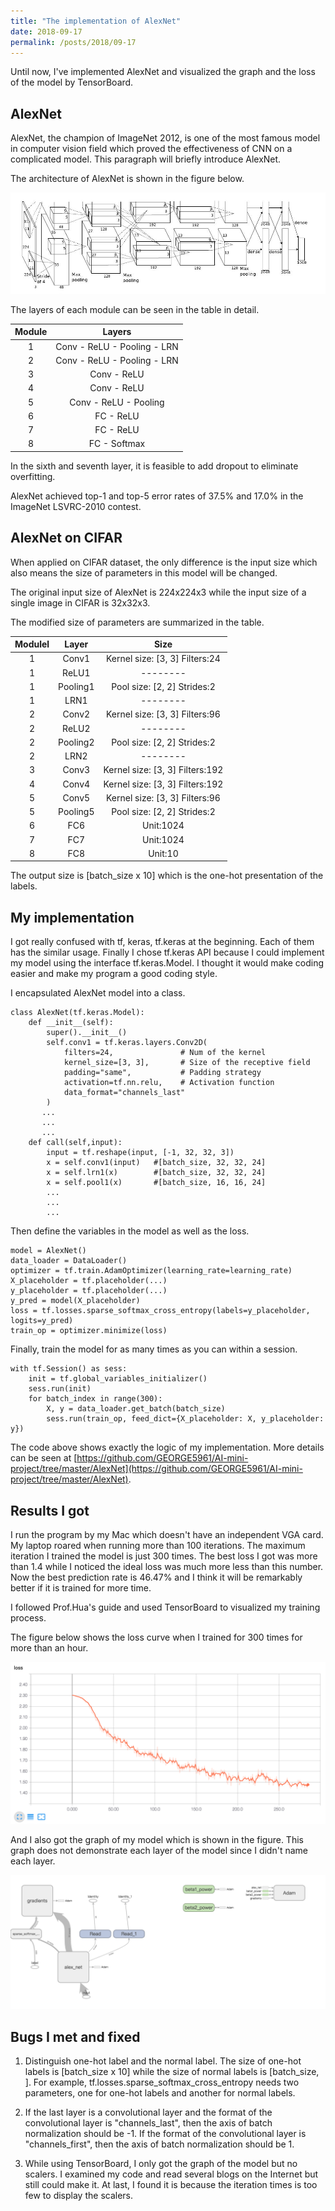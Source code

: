 ```yaml
---
title: "The implementation of AlexNet"
date: 2018-09-17
permalink: /posts/2018/09-17
---
```


Until now, I've implemented AlexNet and visualized the graph and the loss of the model by TensorBoard.

## AlexNet

AlexNet, the champion of ImageNet 2012, is one of the most famous model in computer vision field which proved the effectiveness of CNN on a complicated model. This paragraph will briefly introduce AlexNet.

The architecture of AlexNet is shown in the figure below.

![](https://github.com/GEORGE5961/markdown_photos/blob/master/archi.jpeg?raw=true)

The layers of each module can be seen in the table in detail.

Module | Layers 
:-----------: | :-----------: 
1         | Conv - ReLU - Pooling - LRN        
2         | Conv - ReLU - Pooling - LRN
3         | Conv - ReLU
4         | Conv - ReLU
5         | Conv - ReLU - Pooling
6         | FC - ReLU
7         | FC - ReLU
8         | FC - Softmax

In the sixth and seventh layer, it is feasible to add dropout to eliminate overfitting.

AlexNet achieved top-1 and top-5 error rates of 37.5\% and 17.0\% in the ImageNet LSVRC-2010 contest.    

## AlexNet on CIFAR    

When applied on CIFAR dataset, the only difference is the input size which also means the size of parameters in this model will be changed.

The original input size of AlexNet is 224x224x3 while the input size of a single image in CIFAR is 32x32x3.

The modified size of parameters are summarized in the table.

Modulel | Layer | Size
:-----------: | :-----------: | :-----------:
1         | Conv1        | Kernel size: [3, 3] Filters:24
1         | ReLU1        | --------
1         | Pooling1        | Pool size: [2, 2] Strides:2
1         | LRN1        | --------
2         | Conv2        | Kernel size: [3, 3] Filters:96
2         | ReLU2        | --------
2         | Pooling2        | Pool size: [2, 2] Strides:2
2         | LRN2        | --------
3         | Conv3        | Kernel size: [3, 3] Filters:192
4         | Conv4        | Kernel size: [3, 3] Filters:192
5         | Conv5        | Kernel size: [3, 3] Filters:96
5         | Pooling5        | Pool size: [2, 2] Strides:2
6         | FC6        | Unit:1024
7         | FC7        | Unit:1024
8         | FC8        | Unit:10

The output size is [batch_size x 10] which is the one-hot presentation of the labels.

## My implementation
I got really confused with tf, keras, tf.keras at the beginning. Each of them has the similar usage. Finally I chose tf.keras API because I could implement my model using the interface tf.keras.Model. I thought it would make coding easier and make my program a good coding style.

I encapsulated AlexNet model into a class.

~~~
class AlexNet(tf.keras.Model):
    def __init__(self):
        super().__init__()
        self.conv1 = tf.keras.layers.Conv2D(
            filters=24,               # Num of the kernel
            kernel_size=[3, 3],       # Size of the receptive field
            padding="same",           # Padding strategy
            activation=tf.nn.relu,    # Activation function
            data_format="channels_last"
        )
       ...
       ...
       ...
    def call(self,input):
        input = tf.reshape(input, [-1, 32, 32, 3]) 
        x = self.conv1(input)   #[batch_size, 32, 32, 24]
        x = self.lrn1(x)        #[batch_size, 32, 32, 24]
        x = self.pool1(x)       #[batch_size, 16, 16, 24]      
        ...
        ...
        ...  
~~~

Then define the variables in the model as well as the loss.

~~~
model = AlexNet()
data_loader = DataLoader()
optimizer = tf.train.AdamOptimizer(learning_rate=learning_rate)
X_placeholder = tf.placeholder(...)
y_placeholder = tf.placeholder(...)
y_pred = model(X_placeholder)
loss = tf.losses.sparse_softmax_cross_entropy(labels=y_placeholder, logits=y_pred)
train_op = optimizer.minimize(loss)
~~~

Finally,  train the model for as many times as you can within a session.

~~~
with tf.Session() as sess:
    init = tf.global_variables_initializer()
    sess.run(init)  
    for batch_index in range(300):
        X, y = data_loader.get_batch(batch_size)
        sess.run(train_op, feed_dict={X_placeholder: X, y_placeholder: y})
~~~

The code above shows exactly the logic of my implementation. More details can be seen at [https://github.com/GEORGE5961/AI-mini-project/tree/master/AlexNet](https://github.com/GEORGE5961/AI-mini-project/tree/master/AlexNet).

## Results I got
I run the program by my Mac which doesn't have an independent VGA card. My laptop roared when running more than 100 iterations. The maximum iteration I trained the model is just  300 times. The best loss I got was more than 1.4 while I noticed the ideal loss was much more less than this number. Now the best prediction rate is 46.47\% and I think it will be remarkably better if it is trained for more time.

I followed Prof.Hua's guide and used TensorBoard to visualized my training process.

The figure below shows the loss curve when I trained for 300 times for more than an hour. 

![](https://github.com/GEORGE5961/markdown_photos/blob/master/loss.png?raw=true)        

And I also got the graph of my model which is shown in the figure. This graph does not demonstrate each layer of the model since I didn't name each layer.

![](https://github.com/GEORGE5961/markdown_photos/blob/master/graph.png?raw=true)

## Bugs I met and fixed
1. Distinguish one-hot label and the normal label. The size of one-hot labels is [batch_size x 10] while the size of normal labels is [batch_size, ]. For example, tf.losses.sparse_softmax_cross_entropy needs two parameters, one for one-hot labels and another for normal labels.

2. If the last layer is a convolutional layer and the format of the convolutional layer is "channels_last", then the axis of batch normalization should be -1. If the format of the convolutional layer is "channels_first", then the axis of batch normalization should be 1.

3. While using TensorBoard, I only got the graph of the model but no scalers. I examined my code and read several blogs on the Internet but still could make it. At last, I found it is because the iteration times is too few to display the scalers.




